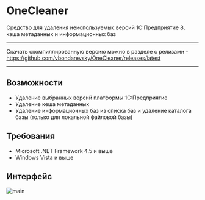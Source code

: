 # OneCleaner
Средство для удаления неиспользуемых версий 1С:Предприятие 8, кэша метаданных и информационных баз

---

Скачать скомпиллированную версию можно в разделе с релизами - https://github.com/vbondarevsky/OneCleaner/releases/latest

---

## Возможности
- Удаление выбранных версий платформы 1С:Предприятие
- Удаление кеша метаданных
- Удаление информационных баз из списка баз и удаление каталога базы (только для локальной файловой базы)

## Требования
- Microsoft .NET Framework 4.5 и выше
- Windows Vista и выше

## Интерфейс
![main](https://user-images.githubusercontent.com/11818792/32410970-9e22c940-c1df-11e7-860c-7f5d3f88a50f.jpg)
